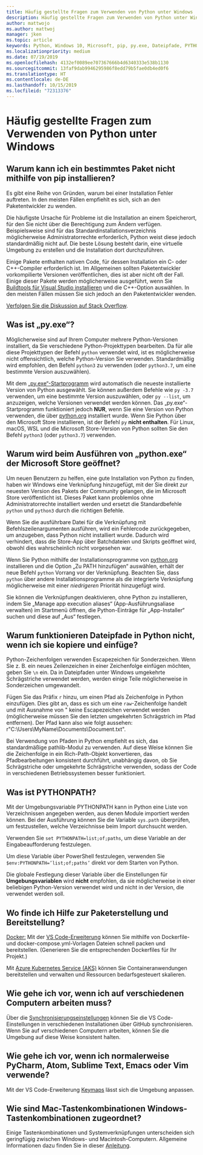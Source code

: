 ```yaml
---
title: Häufig gestellte Fragen zum Verwenden von Python unter Windows
description: Häufig gestellte Fragen zum Verwenden von Python unter Windows
author: mattwojo
ms.author: mattwoj
manager: jken
ms.topic: article
keywords: Python, Windows 10, Microsoft, pip, py.exe, Dateipfade, PYTHONPATH, Python-Entwicklung, Python-Paketerstellung
ms.localizationpriority: medium
ms.date: 07/19/2019
ms.openlocfilehash: 4132ef0089ee707367666b4d6340333e538b1130
ms.sourcegitcommit: 13faf9dab9946295986f8edd79b5fae0db4ed0f6
ms.translationtype: HT
ms.contentlocale: de-DE
ms.lasthandoff: 10/15/2019
ms.locfileid: "72313376"
---
```

# <a name="frequently-asked-questions-about-using-python-on-windows"></a>Häufig gestellte Fragen zum Verwenden von Python unter Windows

## <a name="why-cant-i-pip-install-a-certain-package"></a>Warum kann ich ein bestimmtes Paket nicht mithilfe von pip installieren?

Es gibt eine Reihe von Gründen, warum bei einer Installation Fehler auftreten. In den meisten Fällen empfiehlt es sich, sich an den Paketentwickler zu wenden.

Die häufigste Ursache für Probleme ist die Installation an einem Speicherort, für den Sie nicht über die Berechtigung zum Ändern verfügen. Beispielsweise sind für das Standardinstallationsverzeichnis möglicherweise Administratorrechte erforderlich, Python weist diese jedoch standardmäßig nicht auf. Die beste Lösung besteht darin, eine virtuelle Umgebung zu erstellen und die Installation dort durchzuführen.

Einige Pakete enthalten nativen Code, für dessen Installation ein C- oder C++-Compiler erforderlich ist. Im Allgemeinen sollten Paketentwickler vorkompilierte Versionen veröffentlichen, dies ist aber nicht oft der Fall. Einige dieser Pakete werden möglicherweise ausgeführt, wenn Sie [Buildtools für Visual Studio installieren](https://visualstudio.microsoft.com/downloads/#build-tools-for-visual-studio-2019) und die C++-Option auswählen. In den meisten Fällen müssen Sie sich jedoch an den Paketentwickler wenden.

[Verfolgen Sie die Diskussion auf Stack Overflow](https://stackoverflow.com/questions/4750806/how-do-i-install-pip-on-windows/12476379).

## <a name="what-is-pyexe"></a>Was ist „py.exe“?

Möglicherweise sind auf Ihrem Computer mehrere Python-Versionen installiert, da Sie verschiedene Python-Projekttypen bearbeiten. Da für alle diese Projekttypen der Befehl `python` verwendet wird, ist es möglicherweise nicht offensichtlich, welche Python-Version Sie verwenden. Standardmäßig wird empfohlen, den Befehl `python3` zu verwenden (oder `python3.7`, um eine bestimmte Version auszuwählen).

Mit dem [„py.exe“-Startprogramm](https://docs.python.org/3/using/windows.html#launcher) wird automatisch die neueste installierte Version von Python ausgewählt. Sie können außerdem Befehle wie `py -3.7` verwenden, um eine bestimmte Version auszuwählen, oder `py --list`, um anzuzeigen, welche Versionen verwendet werden können. Das „py.exe“-Startprogramm funktioniert jedoch **NUR**, wenn Sie eine Version von Python verwenden, die über [python.org](https://www.python.org/downloads/windows/) installiert wurde. Wenn Sie Python über den Microsoft Store installieren, ist der Befehl `py` **nicht enthalten**. Für Linux, macOS, WSL und die Microsoft Store-Version von Python sollten Sie den Befehl `python3` (oder `python3.7`) verwenden.

## <a name="why-does-running-pythonexe-open-the-microsoft-store"></a>Warum wird beim Ausführen von „python.exe“ der Microsoft Store geöffnet?

Um neuen Benutzern zu helfen, eine gute Installation von Python zu finden, haben wir Windows eine Verknüpfung hinzugefügt, mit der Sie direkt zur neuesten Version des Pakets der Community gelangen, die im Microsoft Store veröffentlicht ist. Dieses Paket kann problemlos ohne Administratorrechte installiert werden und ersetzt die Standardbefehle `python` und `python3` durch die richtigen Befehle.

Wenn Sie die ausführbare Datei für die Verknüpfung mit Befehlszeilenargumenten ausführen, wird ein Fehlercode zurückgegeben, um anzugeben, dass Python nicht installiert wurde. Dadurch wird verhindert, dass die Store-App über Batchdateien und Skripts geöffnet wird, obwohl dies wahrscheinlich nicht vorgesehen war.

Wenn Sie Python mithilfe der Installationsprogramme von [python.org](https://www.python.org/downloads/windows/) installieren und die Option „Zu PATH hinzufügen“ auswählen, erhält der neue Befehl `python` Vorrang vor der Verknüpfung. Beachten Sie, dass `python` über andere Installationsprogramme als die integrierte Verknüpfung möglicherweise mit einer _niedrigeren_ Priorität hinzugefügt wird.

Sie können die Verknüpfungen deaktivieren, ohne Python zu installieren, indem Sie „Manage app execution aliases“ (App-Ausführungsaliase verwalten) im Startmenü öffnen, die Python-Einträge für „App-Installer“ suchen und diese auf „Aus“ festlegen.

## <a name="why-dont-file-paths-work-in-python-when-i-copy-paste-them"></a>Warum funktionieren Dateipfade in Python nicht, wenn ich sie kopiere und einfüge?

Python-Zeichenfolgen verwenden Escapezeichen für Sonderzeichen. Wenn Sie z. B. ein neues Zeilenzeichen in einer Zeichenfolge einfügen möchten, geben Sie `\n` ein. Da in Dateipfaden unter Windows umgekehrte Schrägstriche verwendet werden, werden einige Teile möglicherweise in Sonderzeichen umgewandelt.

Fügen Sie das Präfix `r` hinzu, um einen Pfad als Zeichenfolge in Python einzufügen. Dies gibt an, dass es sich um eine `raw`-Zeichenfolge handelt und mit Ausnahme von \" keine Escapezeichen verwendet werden (möglicherweise müssen Sie den letzten umgekehrten Schrägstrich im Pfad entfernen). Der Pfad kann also wie folgt aussehen: r"C:\Users\MyName\Documents\Document.txt".

Bei Verwendung von Pfaden in Python empfiehlt es sich, das standardmäßige pathlib-Modul zu verwenden. Auf diese Weise können Sie die Zeichenfolge in ein Rich-Path-Objekt konvertieren, das Pfadbearbeitungen konsistent durchführt, unabhängig davon, ob Sie Schrägstriche oder umgekehrte Schrägstriche verwenden, sodass der Code in verschiedenen Betriebssystemen besser funktioniert.

## <a name="what-is-pythonpath"></a>Was ist PYTHONPATH?

Mit der Umgebungsvariable PYTHONPATH kann in Python eine Liste von Verzeichnissen angegeben werden, aus denen Module importiert werden können. Bei der Ausführung können Sie die Variable `sys.path` überprüfen, um festzustellen, welche Verzeichnisse beim Import durchsucht werden.

Verwenden Sie `set PYTHONPATH=list;of;paths`, um diese Variable an der Eingabeaufforderung festzulegen.

Um diese Variable über PowerShell festzulegen, verwenden Sie `$env:PYTHONPATH=’list;of;paths’` direkt vor dem Starten von Python.

Die globale Festlegung dieser Variable über die Einstellungen für **Umgebungsvariablen** wird **nicht** empfohlen, da sie möglicherweise in einer beliebigen Python-Version verwendet wird und nicht in der Version, die verwendet werden soll.

## <a name="where-can-i-find-help-with-packaging-and-deployment"></a>Wo finde ich Hilfe zur Paketerstellung und Bereitstellung?

[Docker:](https://code.visualstudio.com/docs/azure/docker) Mit der [VS Code-Erweiterung](https://code.visualstudio.com/docs/azure/docker) können Sie mithilfe von Dockerfile- und docker-compose.yml-Vorlagen Dateien schnell packen und bereitstellen. (Generieren Sie die entsprechenden Dockerfiles für Ihr Projekt.)

Mit [Azure Kubernetes Service (AKS)](https://docs.microsoft.com/azure/aks/) können Sie Containeranwendungen bereitstellen und verwalten und Ressourcen bedarfsgesteuert skalieren.

## <a name="what-if-i-need-to-work-across-different-machines"></a>Wie gehe ich vor, wenn ich auf verschiedenen Computern arbeiten muss?

Über die [Synchronisierungseinstellungen](https://marketplace.visualstudio.com/items?itemName=Shan.code-settings-sync) können Sie die VS Code-Einstellungen in verschiedenen Installationen über GitHub synchronisieren. Wenn Sie auf verschiedenen Computern arbeiten, können Sie die Umgebung auf diese Weise konsistent halten.

## <a name="what-if-im-used-to-using-pycharm-atom-sublime-text-emacs-or-vim"></a>Wie gehe ich vor, wenn ich normalerweise PyCharm, Atom, Sublime Text, Emacs oder Vim verwende?

Mit der VS Code-Erweiterung [Keymaps](https://marketplace.visualstudio.com/search?target=VSCode&category=Keymaps&sortBy=Downloads) lässt sich die Umgebung anpassen.

## <a name="how-do-mac-shortcut-keys-map-to-windows-shortcut-keys"></a>Wie sind Mac-Tastenkombinationen Windows-Tastenkombinationen zugeordnet?

Einige Tastenkombinationen und Systemverknüpfungen unterscheiden sich geringfügig zwischen Windows- und Macintosh-Computern. Allgemeine Informationen dazu finden Sie in dieser [Anleitung](../dev-environment/mac-to-windows.md).
